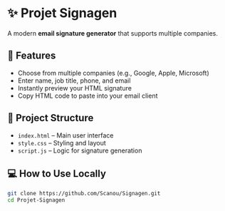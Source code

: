 # ✨ Projet Signagen

A modern **email signature generator** that supports multiple companies.

## 🚀 Features

- Choose from multiple companies (e.g., Google, Apple, Microsoft)
- Enter name, job title, phone, and email
- Instantly preview your HTML signature
- Copy HTML code to paste into your email client

## 📁 Project Structure

- `index.html` – Main user interface
- `style.css` – Styling and layout
- `script.js` – Logic for signature generation

## 💻 How to Use Locally

```bash
git clone https://github.com/Scanou/Signagen.git
cd Projet-Signagen

